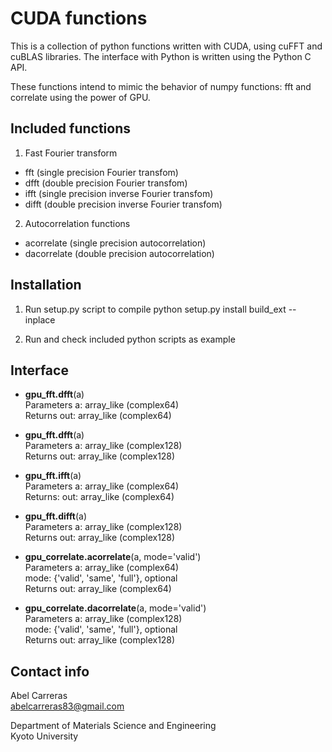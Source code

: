 CUDA functions
==============
This is a collection of python functions written with CUDA,
using cuFFT and cuBLAS libraries.
The interface with Python is written using the Python C API.

These functions intend to mimic the behavior of numpy functions: fft and correlate
using the power of GPU.

Included functions
---------------------------------------------------------

1. Fast Fourier transform
  - fft   (single precision Fourier transfom)
  - dfft  (double precision Fourier transfom)
  - ifft  (single precision inverse Fourier transfom)
  - difft (double precision inverse Fourier transfom)

2. Autocorrelation functions
  - acorrelate (single precision autocorrelation)
  - dacorrelate (double precision autocorrelation)


Installation
---------------------------------------------------------

1. Run setup.py script to compile
   python setup.py install build_ext  --inplace

2. Run and check included python scripts as example


Interface
---------------------------------------------------------

- **gpu_fft.dfft**(a)
<br>Parameters    a: array_like (complex64)
<br>Returns       out: array_like (complex64)

- **gpu_fft.dfft**(a)
<br>Parameters    a: array_like (complex128)
<br>Returns       out: array_like (complex128)

- **gpu_fft.ifft**(a)
<br>Parameters    a: array_like (complex64)
<br>Returns:      out: array_like (complex64)

- **gpu_fft.difft**(a)
<br>Parameters    a: array_like (complex128)
<br>Returns       out: array_like (complex128)

- **gpu_correlate.acorrelate**(a, mode='valid')
<br>Parameters    a: array_like (complex64)
              <br>mode: {'valid', 'same', 'full'}, optional
<br>Returns       out: array_like (complex64)

- **gpu_correlate.dacorrelate**(a, mode='valid')
<br>Parameters    a: array_like (complex128)
              <br>mode: {'valid', 'same', 'full'}, optional
<br>Returns       out: array_like (complex128)



Contact info
---------------------------------------------------------
Abel Carreras
<br>abelcarreras83@gmail.com

Department of Materials Science and Engineering
<br>Kyoto University